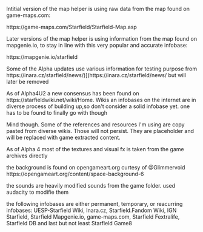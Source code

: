 <p>Intitial version of the map helper is using raw data from the map found on game-maps.com:</p>
<p>https://game-maps.com/Starfield/Starfield-Map.asp</p>
<p>Later versions of the map helper is using information from the map found on mapgenie.io, to stay in line with this very popular and accurate infobase:</p>
<p>https://mapgenie.io/starfield</p>
<p>Some of the Alpha updates use various information for testing purpose from https://inara.cz/starfield/news/)](https://inara.cz/starfield/news/ but will later be removed</p>
<p>As of Alpha4U2 a new consensus has been found on https://starfieldwiki.net/wiki/Home. Wikis an infobases on the internet are in diverse process of building up,so don't consider a solid infobase yet. one has to be found to finally go with though</p>
<p>Mind though. Some of the references and resources I'm using are copy pasted from diverse wikis. Those will not persist. They are placeholder and will be replaced with game extracted content.</p>
<p>As of Alpha 4 most of the textures and visual fx is taken from the game archives directly</p>
<p>the background is found on opengameart.org curtesy of @Glimmervoid https://opengameart.org/content/space-background-6</p>
<p>the sounds are heavily modified sounds from the game folder. used audacity to modifie them</p>
<p>the following infobases are either permanent, temporary, or reacurring infobases: UESP-Starfield Wiki, Inara.cz, Starfield.Fandom Wiki, IGN Starfield, Starfield Mapgenie.io, game-maps.com, Starfield Fextralife, Starfield DB and last but not least Starfield Game8</p>

